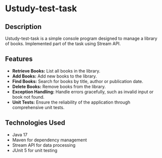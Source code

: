 # Ustudy-test-task

## Description
Ustudy-test-task is a simple console program designed to manage a library of books. Implemented part of the task using Stream API.

## Features
- **Retrieve Books:** List all books in the library.
- **Add Books:** Add new books to the library.
- **Find Books:** Search for books by title, author or publication date.
- **Delete Books:** Remove books from the library.
- **Exception Handling:** Handle errors gracefully, such as invalid input or book not found.
- **Unit Tests:** Ensure the reliability of the application through comprehensive unit tests.

## Technologies Used
- Java 17
- Maven for dependency management
- Stream API for data processing
- JUnit 5 for unit testing
